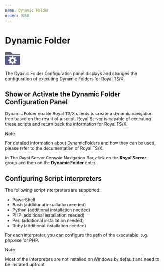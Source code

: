 ```yaml
---
name: Dynamic Folder
order: 9050
---
```


# Dynamic Folder

<img src="/r2021/images/RoyalServer/DynamicFolder_48x48.png" class="icon-def" alt="" />

The Dyamic Folder Configuration panel displays and changes the configuration of executing Dynamic Folders for Royal TS/X.

## Show or Activate the Dynamic Folder Configuration Panel

Dynamic Folder enable Royal TS/X clients to create a dynamic navigation tree based on the result of a script. Royal Server is capable of executing these scripts and return back the information for Royal TS/X.

> [!NOTE]
> For detailed information about DynamicFolders and how they can be used, please refer to the documentation of Royal TS/X.

In The Royal Server Console Navigation Bar, click on the **Royal Server** group and then on the **Dynamic Folder** entry.

## Configuring Script interpreters

The following script interpreters are supported:

- PowerShell
- Bash (additional installation needed)
- Python (additional installation needed)
- PHP (additional installation needed)
- Perl (additional installation needed)
- Ruby (additional installation needed)

For each interpreter, you can configure the path of the executable, e.g. php.exe for PHP.

> [!NOTE]
> Most of the interpreters are not installed on Windows by default and need to be installed upfront.


